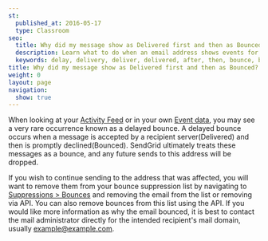 ```yaml
---
st:
  published_at: 2016-05-17
  type: Classroom
seo:
  title: Why did my message show as Delivered first and then as Bounced?
  description: Learn what to do when an email address shows events for both Delivered and Bounced...
  keywords: delay, delivery, deliver, delivered, after, then, bounce, bounces, bounced
title: Why did my message show as Delivered first and then as Bounced?
weight: 0
layout: page
navigation:
  show: true
---
```


When looking at your [Activity Feed](https://app.sendgrid.com/email_activity?) or in your own [Event data]({{root_url}}/API_Reference/Webhooks/event.html), you may see a very rare occurrence known as a delayed bounce. A delayed bounce occurs when a message is accepted by a recipient server(Delivered) and then is promptly declined(Bounced). SendGrid ultimately treats these messages as a bounce, and any future sends to this address will be dropped. 

If you wish to continue sending to the address that was affected, you will want to remove them from your bounce suppression list by navigating to [Suppressions > Bounces](https://app.sendgrid.com/suppressions/bounces?) and removing the email from the list or removing via API. You can also remove bounces from this list using the API. If you would like more information as why the email bounced, it is best to contact the mail administrator directly for the intended recipient's mail domain, usually example@example.com.
